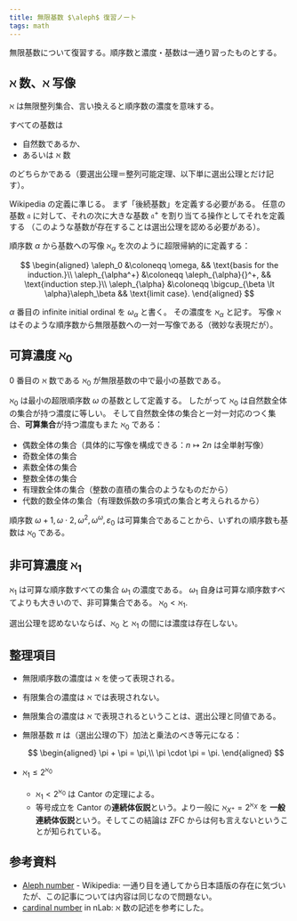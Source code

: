 ```yaml
---
title: 無限基数 $\aleph$ 復習ノート
tags: math
---
```


無限基数について復習する。順序数と濃度・基数は一通り習ったものとする。

## $\aleph$ 数、$\aleph$ 写像

$\aleph$ は無限整列集合、言い換えると順序数の濃度を意味する。

すべての基数は

* 自然数であるか、
* あるいは $\aleph$ 数

のどちらかである（要選出公理＝整列可能定理、以下単に選出公理とだけ記す）。

Wikipedia の定義に準じる。
まず「後続基数」を定義する必要がある。
任意の基数 $\mathfrak a$ に対して、それの次に大きな基数 $\mathfrak a^+$ を割り当てる操作としてそれを定義する
（このような基数が存在することは選出公理を認める必要がある）。

順序数 $\alpha$ から基数への写像 $\aleph_{\alpha}$ を次のように超限帰納的に定義する：

$$
\begin{aligned}
\aleph_0 &\coloneqq \omega, && \text{basis for the induction.}\\
\aleph_{\alpha^+} &\coloneqq \aleph_{\alpha}{}^+, && \text{induction step.}\\
\aleph_{\alpha} &\coloneqq \bigcup_{\beta \lt \alpha}\aleph_\beta && \text{limit case}.
\end{aligned}
$$

$\alpha$ 番目の infinite initial ordinal を $\omega_\alpha$ と書く。
その濃度を $\aleph_\alpha$ と記す。
写像 $\aleph$ はそのような順序数から無限基数への一対一写像である（微妙な表現だが）。

## 可算濃度 $\aleph_0$

$0$ 番目の $\aleph$ 数である $\aleph_0$ が無限基数の中で最小の基数である。

$\aleph_0$ は最小の超限順序数 $\omega$ の基数として定義する。
したがって $\aleph_0$ は自然数全体の集合が持つ濃度に等しい。
そして自然数全体の集合と一対一対応のつく集合、**可算集合**が持つ濃度もまた $\aleph_0$ である：

* 偶数全体の集合（具体的に写像を構成できる：$n \longmapsto 2n$ は全単射写像）
* 奇数全体の集合
* 素数全体の集合
* 整数全体の集合
* 有理数全体の集合（整数の直積の集合のようなものだから）
* 代数的数全体の集合（有理数係数の多項式の集合と考えられるから）

順序数 $\omega+1, \omega\cdot2, \omega^2, \omega^\omega, \varepsilon_0$
は可算集合であることから、いずれの順序数も基数は $\aleph_0$ である。

## 非可算濃度 $\aleph_1$

$\aleph_1$ は可算な順序数すべての集合 $\omega_1$ の濃度である。
$\omega_1$ 自身は可算な順序数すべてよりも大きいので、非可算集合である。
$\aleph_0 \lt \aleph_1.$

選出公理を認めないならば、$\aleph_0$ と $\aleph_1$ の間には濃度は存在しない。

## 整理項目

* 無限順序数の濃度は $\aleph$ を使って表現される。
* 有限集合の濃度は $\aleph$ では表現されない。
* 無限集合の濃度は $\aleph$ で表現されるということは、選出公理と同値である。
* 無限基数 $\pi$ は（選出公理の下）加法と乗法のべき等元になる：

  $$
  \begin{aligned}
      \pi + \pi = \pi,\\
      \pi \cdot \pi = \pi.
  \end{aligned}
  $$

* $\aleph_1 \le 2^{\aleph_0}$
  * $\aleph_1 \lt 2^{\aleph_0}$ は Cantor の定理による。
  * 等号成立を Cantor の**連続体仮説**という。より一般に $\aleph_{X^+} = 2^{\aleph_X}$ を
    **一般連続体仮説**という。そしてこの結論は ZFC からは何も言えないということが知られている。

## 参考資料

* [Aleph number](https://en.wikipedia.org/wiki/Aleph_number#Aleph-null) - Wikipedia:
  一通り目を通してから日本語版の存在に気づいたが、この記事については内容は同じなので問題ない。
* [cardinal number](https://ncatlab.org/nlab/show/cardinal+number) in nLab:
  $\aleph$ 数の記述を参考にした。
